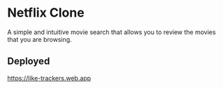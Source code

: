 # Netflix Clone

A simple and intuitive movie search that allows you to review the movies that you are browsing.

## Deployed

https://like-trackers.web.app
